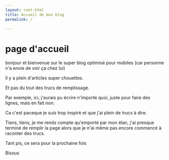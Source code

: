 ```yaml
---
layout: root.html
title: Accueil de mon blog
permalink: /

---
```


# page d'accueil

bonjour et bienvenue sur le super blog optimisé pour mobiles (car personne n'a envie de voir ça chez lui)

Il y a plein d'articles super chouettes.

Et pas du tout des trucs de remplissage.

Par exemple, ici, j'aurais pu écrire n'importe quoi, juste pour faire des lignes, mais en fait non.

Ca c'est paceque je suis trop inspirè et que j'ai plein de trucs à dire.

Tiens, tiens, je me rends compte qu'emporté par mon élan, j'ai presque terminé de remplir la page alors que je n'ai même pas encore commencé à raconter des trucs.

Tant pis, ce sera pour la prochaine fois

Bisous